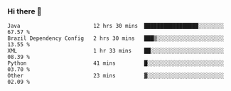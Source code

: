 ### Hi there 👋

<!--START_SECTION:waka-->

```text
Java                       12 hrs 30 mins  █████████████████░░░░░░░░   67.57 %
Brazil Dependency Config   2 hrs 30 mins   ███▒░░░░░░░░░░░░░░░░░░░░░   13.55 %
XML                        1 hr 33 mins    ██░░░░░░░░░░░░░░░░░░░░░░░   08.39 %
Python                     41 mins         █░░░░░░░░░░░░░░░░░░░░░░░░   03.70 %
Other                      23 mins         ▓░░░░░░░░░░░░░░░░░░░░░░░░   02.09 %
```

<!--END_SECTION:waka-->

<!--
**jerry-shao/jerry-shao** is a ✨ _special_ ✨ repository because its `README.md` (this file) appears on your GitHub profile.

Here are some ideas to get you started:

- 🔭 I’m currently working on ...
- 🌱 I’m currently learning ...
- 👯 I’m looking to collaborate on ...
- 🤔 I’m looking for help with ...
- 💬 Ask me about ...
- 📫 How to reach me: ...
- 😄 Pronouns: ...
- ⚡ Fun fact: ...
-->

